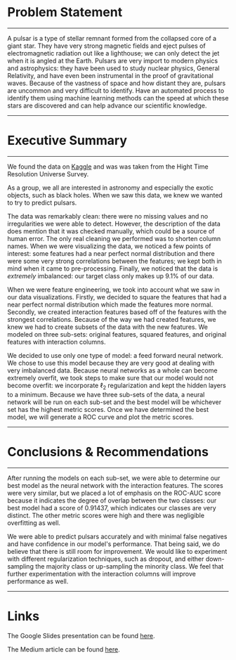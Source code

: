 # Problem Statement

-----

A pulsar is a type of stellar remnant formed from the collapsed core of a giant star. They have very strong magnetic fields and eject pulses of electromagnetic radiation out like a lighthouse; we can only detect the jet when it is angled at the Earth.  Pulsars are very import to modern physics and astrophysics: they have been used to study nuclear physics, General Relativity, and have even been instrumental in the proof of gravitational waves.  Because of the vastness of space and how distant they are, pulsars are uncommon and very difficult to identify.  Have an automated process to identify them using machine learning methods can the speed at which these stars are discovered and can help advance our scientific knowledge.

-----

# Executive Summary

-----

We found the data on [Kaggle](https://www.kaggle.com/pavanraj159/predicting-a-pulsar-star) and was was taken from the Hight Time Resolution Universe Survey.

As a group, we all are interested in astronomy and especially the exotic objects, such as black holes.  When we saw this data, we knew we wanted to try to predict pulsars.

The data was remarkably clean: there were no missing values and no irregularities we were able to detect.  However, the description of the data does mention that it was checked manually, which could be a source of human error.  The only real cleaning we performed was to shorten column names.  When we were visualizing the data, we noticed a few points of interest: some features had a near perfect normal distribution and there were some very strong correlations between the features; we kept both in mind when it came to pre-processing.  Finally, we noticed that the data is _extremely_ imbalanced: our target class only makes up 9.1% of our data.

When we were feature engineering, we took into account what we saw in our data visualizations.  Firstly, we decided to square the features that had a near perfect normal distribution which made the features more normal.  Secondly, we created interaction features based off of the features with the strongest correlations.  Because of the way we had created features, we knew we had to create subsets of the data with the new features.  We modeled on three sub-sets: original features, squared features, and original features with interaction columns.

We decided to use only one type of model: a feed forward neural network.  We chose to use this model because they are very good at dealing with very imbalanced data.  Because neural networks as a whole can become extremely overfit, we took steps to make sure that our model would not become overfit: we incorporate $\ell$<sub>2</sub> regularization and kept the hidden layers to a minimum.  Because we have three sub-sets of the data, a neural network will be run on each sub-set and the best model will be whichever set has the highest metric scores.  Once we have determined the best model, we will generate a ROC curve and plot the metric scores.


-----

# Conclusions & Recommendations

-----

After running the models on each sub-set, we were able to determine our best model as the neural network with the interaction features.  The scores were very similar, but we placed a lot of emphasis on the ROC-AUC score because it indicates the degree of overlap between the two classes: our best model had a score of 0.91437, which indicates our classes are very distinct.  The other metric scores were high and there was negligible overfitting as well.

We were able to predict pulsars accurately and with minimal false negatives and have confidence in our model's performance.  That being said, we do believe that there is still room for improvement.  We would like to experiment with different regularization techniques, such as dropout, and either down-sampling the majority class or up-sampling the minority class.  We feel that further experimentation with the interaction columns will improve performance as well.

-----

# Links

The Google Slides presentation can be found [here](https://docs.google.com/presentation/d/18mKm0ecHR6tM23GHu8oQDrhBvg1xl2E08E2PzdNKfBk/edit?usp=sharing).

The Medium article can be found [here](https://medium.com/@andrew.j.bergman/predicting-pulsar-stars-996e22440cf7).